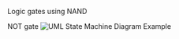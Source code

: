 
Logic gates using NAND

NOT gate
![UML State Machine Diagram Example](https://user-images.githubusercontent.com/53051438/126921603-72d50af6-ffb8-4fec-b98e-614ec38d1a8e.png)

